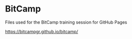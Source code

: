 BitCamp
==========

Files used for the BitCamp training session for GitHub Pages

https://bitcampgr.github.io/bitcamp/
